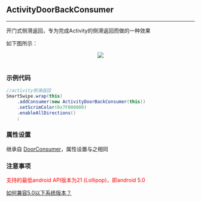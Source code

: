 ## ActivityDoorBackConsumer
---

开门式侧滑返回，专为完成Activity的侧滑返回而做的一种效果

如下图所示：


<div align=center><img src="/images/activityDoorBackConsumer.gif"><br/><br/></div>

### 示例代码

```java
//activity侧滑返回
SmartSwipe.wrap(this)
    .addConsumer(new ActivityDoorBackConsumer(this))
    .setScrimColor(0x7F000000)
    .enableAllDirections()
    ;
```


### 属性设置

继承自 [DoorConsumer][DoorConsumer]，属性设置与之相同


### 注意事项

<font color=red>支持的最低android API版本为21 (Lollipop)，即android 5.0</font>

[如何兼容5.0以下系统版本？][SmartSwipeBack]



[SmartSwipeBack]: /pages/SmartSwipeBack.md
[公共属性]: /pages/consumers/common_settings.md
[DoorConsumer]: /pages/consumers/DoorConsumer.md